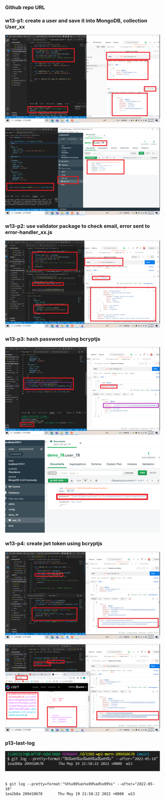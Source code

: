 ### Github repo URL

### w13-p1: create a user and save it into MongoDB, collection User_xx

![](w13-p1-1.png)

![](w13-p1-2.png)

### w13-p2: use validator package to check email, error sent to error-handler_xx.js

![](w13-p2.png)

### w13-p3: hash password using bcryptjs

![](w13-p3-1.png)

![](w13-p3-2.png)

### w13-p4: create jwt token using bcryptjs

![](w13-p4-1.png)

![](w13-p4-2.png)

### p13-last-log

![](w13-last-log.PNG)

```

$ git log --pretty=format:"%h%x09%an%x09%ad%x09%s" --after="2022-05-18"
1ea2b0a 209410678       Thu May 19 21:58:22 2022 +0800  w13
```